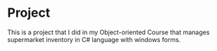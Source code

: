 # Project
This is a project that I did in my Object-oriented Course that manages supermarket inventory in C# language with windows forms.
